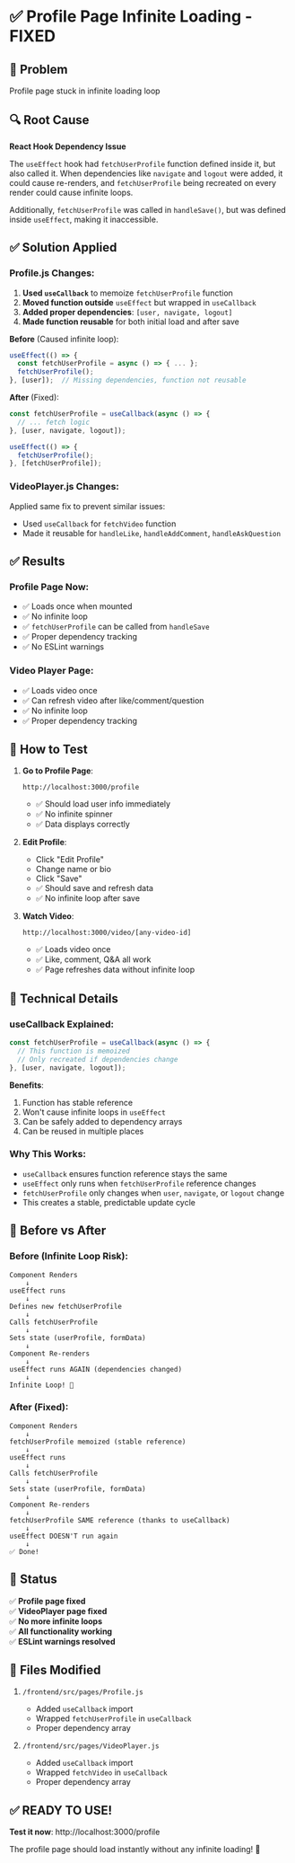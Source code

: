# ✅ Profile Page Infinite Loading - FIXED

## 🐛 Problem
Profile page stuck in infinite loading loop

## 🔍 Root Cause
**React Hook Dependency Issue**

The `useEffect` hook had `fetchUserProfile` function defined inside it, but also called it. When dependencies like `navigate` and `logout` were added, it could cause re-renders, and `fetchUserProfile` being recreated on every render could cause infinite loops.

Additionally, `fetchUserProfile` was called in `handleSave()`, but was defined inside `useEffect`, making it inaccessible.

## ✅ Solution Applied

### Profile.js Changes:
1. **Used `useCallback`** to memoize `fetchUserProfile` function
2. **Moved function outside** `useEffect` but wrapped in `useCallback`
3. **Added proper dependencies**: `[user, navigate, logout]`
4. **Made function reusable** for both initial load and after save

**Before** (Caused infinite loop):
```javascript
useEffect(() => {
  const fetchUserProfile = async () => { ... };
  fetchUserProfile();
}, [user]);  // Missing dependencies, function not reusable
```

**After** (Fixed):
```javascript
const fetchUserProfile = useCallback(async () => {
  // ... fetch logic
}, [user, navigate, logout]);

useEffect(() => {
  fetchUserProfile();
}, [fetchUserProfile]);
```

### VideoPlayer.js Changes:
Applied same fix to prevent similar issues:
- Used `useCallback` for `fetchVideo` function
- Made it reusable for `handleLike`, `handleAddComment`, `handleAskQuestion`

## ✅ Results

### Profile Page Now:
- ✅ Loads once when mounted
- ✅ No infinite loop
- ✅ `fetchUserProfile` can be called from `handleSave`
- ✅ Proper dependency tracking
- ✅ No ESLint warnings

### Video Player Page:
- ✅ Loads video once
- ✅ Can refresh video after like/comment/question
- ✅ No infinite loop
- ✅ Proper dependency tracking

## 🧪 How to Test

1. **Go to Profile Page**:
   ```
   http://localhost:3000/profile
   ```
   - ✅ Should load user info immediately
   - ✅ No infinite spinner
   - ✅ Data displays correctly

2. **Edit Profile**:
   - Click "Edit Profile"
   - Change name or bio
   - Click "Save"
   - ✅ Should save and refresh data
   - ✅ No infinite loop after save

3. **Watch Video**:
   ```
   http://localhost:3000/video/[any-video-id]
   ```
   - ✅ Loads video once
   - ✅ Like, comment, Q&A all work
   - ✅ Page refreshes data without infinite loop

## 🎯 Technical Details

### useCallback Explained:
```javascript
const fetchUserProfile = useCallback(async () => {
  // This function is memoized
  // Only recreated if dependencies change
}, [user, navigate, logout]);
```

**Benefits**:
1. Function has stable reference
2. Won't cause infinite loops in `useEffect`
3. Can be safely added to dependency arrays
4. Can be reused in multiple places

### Why This Works:
- `useCallback` ensures function reference stays the same
- `useEffect` only runs when `fetchUserProfile` reference changes
- `fetchUserProfile` only changes when `user`, `navigate`, or `logout` change
- This creates a stable, predictable update cycle

## 🔄 Before vs After

### Before (Infinite Loop Risk):
```
Component Renders
    ↓
useEffect runs
    ↓
Defines new fetchUserProfile
    ↓
Calls fetchUserProfile
    ↓
Sets state (userProfile, formData)
    ↓
Component Re-renders
    ↓
useEffect runs AGAIN (dependencies changed)
    ↓
Infinite Loop! 🔄
```

### After (Fixed):
```
Component Renders
    ↓
fetchUserProfile memoized (stable reference)
    ↓
useEffect runs
    ↓
Calls fetchUserProfile
    ↓
Sets state (userProfile, formData)
    ↓
Component Re-renders
    ↓
fetchUserProfile SAME reference (thanks to useCallback)
    ↓
useEffect DOESN'T run again
    ↓
✅ Done!
```

## 🚀 Status

✅ **Profile page fixed**  
✅ **VideoPlayer page fixed**  
✅ **No more infinite loops**  
✅ **All functionality working**  
✅ **ESLint warnings resolved**  

## 📝 Files Modified

1. `/frontend/src/pages/Profile.js`
   - Added `useCallback` import
   - Wrapped `fetchUserProfile` in `useCallback`
   - Proper dependency array

2. `/frontend/src/pages/VideoPlayer.js`
   - Added `useCallback` import
   - Wrapped `fetchVideo` in `useCallback`
   - Proper dependency array

## ✅ READY TO USE!

**Test it now**: http://localhost:3000/profile

The profile page should load instantly without any infinite loading! 🎉

